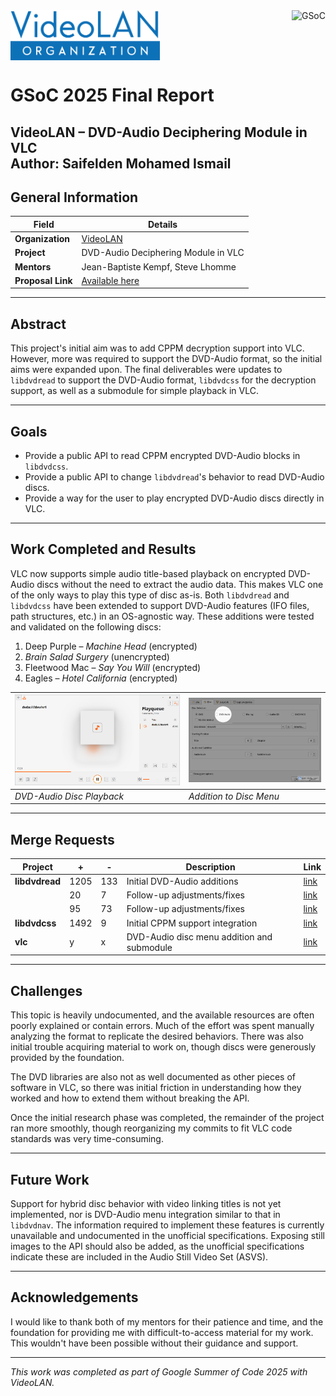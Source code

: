 <div style="display: flex; justify-content: space-between; align-items: center;">
  <img src="VideoLAN_organization_logo.png" alt="VideoLAN" height="80">
  <img src="https://summerofcode.withgoogle.com/assets/media/logo.svg" alt="GSoC" height="80">
</div>


# GSoC 2025 Final Report  
**VideoLAN – DVD-Audio Deciphering Module in VLC**  
**Author:** Saifelden Mohamed Ismail  
---

## General Information
| **Field** | **Details** |
|-----------|-------------|
| **Organization** | [VideoLAN](https://www.videolan.org/) |
| **Project** | DVD-Audio Deciphering Module in VLC |
| **Mentors** | Jean-Baptiste Kempf, Steve Lhomme |
| **Proposal Link** | [Available here](https://summerofcode.withgoogle.com/programs/2025/projects/db95jRqT) |

---

## Abstract
This project's initial aim was to add CPPM decryption support into VLC. However, more was required to support the DVD-Audio format, so the initial aims were expanded upon. The final deliverables were updates to `libdvdread` to support the DVD-Audio format, `libdvdcss` for the decryption support, as well as a submodule for simple playback in VLC.

---

## Goals
- Provide a public API to read CPPM encrypted DVD-Audio blocks in `libdvdcss`.
- Provide a public API to change `libdvdread`'s behavior to read DVD-Audio discs.
- Provide a way for the user to play encrypted DVD-Audio discs directly in VLC.

---

## Work Completed and Results
VLC now supports simple audio title-based playback on encrypted DVD-Audio discs without the need to extract the audio data. This makes VLC one of the only ways to play this type of disc as-is. Both `libdvdread` and `libdvdcss` have been extended to support DVD-Audio features (IFO files, path structures, etc.) in an OS-agnostic way. These additions were tested and validated on the following discs:

1. Deep Purple – *Machine Head* (encrypted)
2. *Brain Salad Surgery* (unencrypted)
3. Fleetwood Mac – *Say You Will* (encrypted)
4. Eagles – *Hotel California* (encrypted)

| ![DVD-Audio Disc Playback](image.png) | ![Addition to Disc Menu](preview.png) |
|---------------------------------------|----------------------------------------|
| *DVD-Audio Disc Playback*             | *Addition to Disc Menu*                |

---

## Merge Requests

| Project      | +    | -    | Description                                           | Link |
|--------------|------|------|-------------------------------------------------------|------|
| **libdvdread** | 1205 | 133  | Initial DVD-Audio additions                           | [link](https://code.videolan.org/videolan/libdvdread/-/merge_requests/49) |
|              | 20   | 7    | Follow-up adjustments/fixes                           | [link](https://code.videolan.org/videolan/libdvdread/-/merge_requests/51) |
|              | 95   | 73   | Follow-up adjustments/fixes                           | [link](https://code.videolan.org/videolan/libdvdread/-/merge_requests/58) |
| **libdvdcss**  | 1492 | 9    | Initial CPPM support integration                      | [link](https://code.videolan.org/videolan/libdvdcss/-/merge_requests/13) |
| **vlc**        | y    | x    | DVD-Audio disc menu addition and submodule            | [link](https://code.videolan.org/videolan/vlc/-/merge_requests/7542) |

---

## Challenges
This topic is heavily undocumented, and the available resources are often poorly explained or contain errors. Much of the effort was spent manually analyzing the format to replicate the desired behaviors. There was also initial trouble acquiring material to work on, though discs were generously provided by the foundation.

The DVD libraries are also not as well documented as other pieces of software in VLC, so there was initial friction in understanding how they worked and how to extend them without breaking the API.

Once the initial research phase was completed, the remainder of the project ran more smoothly, though reorganizing my commits to fit VLC code standards was very time-consuming.

---

## Future Work
Support for hybrid disc behavior with video linking titles is not yet implemented, nor is DVD-Audio menu integration similar to that in `libdvdnav`. The information required to implement these features is currently unavailable and undocumented in the unofficial specifications. Exposing still images to the API should also be added, as the unofficial specifications indicate these are included in the Audio Still Video Set (ASVS).

---

## Acknowledgements
I would like to thank both of my mentors for their patience and time, and the foundation for providing me with difficult-to-access material for my work. This wouldn't have been possible without their guidance and support.

---

*This work was completed as part of Google Summer of Code 2025 with VideoLAN.*
